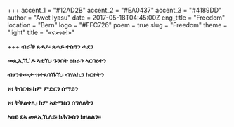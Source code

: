 +++
accent_1 = "#12AD2B"
accent_2 = "#EA0437"
accent_3 = "#4189DD"
author = "Awet Iyasu"
date = 2017-05-18T04:45:00Z
eng_title = "Freedom"
location = "Bern"
logo = "#FFC726"
poem = true
slug = "Freedom"
theme = "light"
title = "«ናጽነት!»"

+++
**ብራቕ ጸሓይ፡ ጸሓይ ተስዓን ሓደን**

**መጺኢኺ'ዶ ኣቲኺ፡ ጉንበት ዕስራን ኣርባዕተን**

**ብሃንቀውታ ዝተጸበኹኺ፡ ብሃልኪን ከርተትን**

**ነዛ ትበርቂ፡ ከም ምድርን ሰማይን**

**ነዛ ትቕልቀሊ፡ ከም ኣድማስን ሰግለለትን**

**ኣሰይ ደኣ መጻኢኺለይ፡ ክሕጐስን ክዘልልን።**